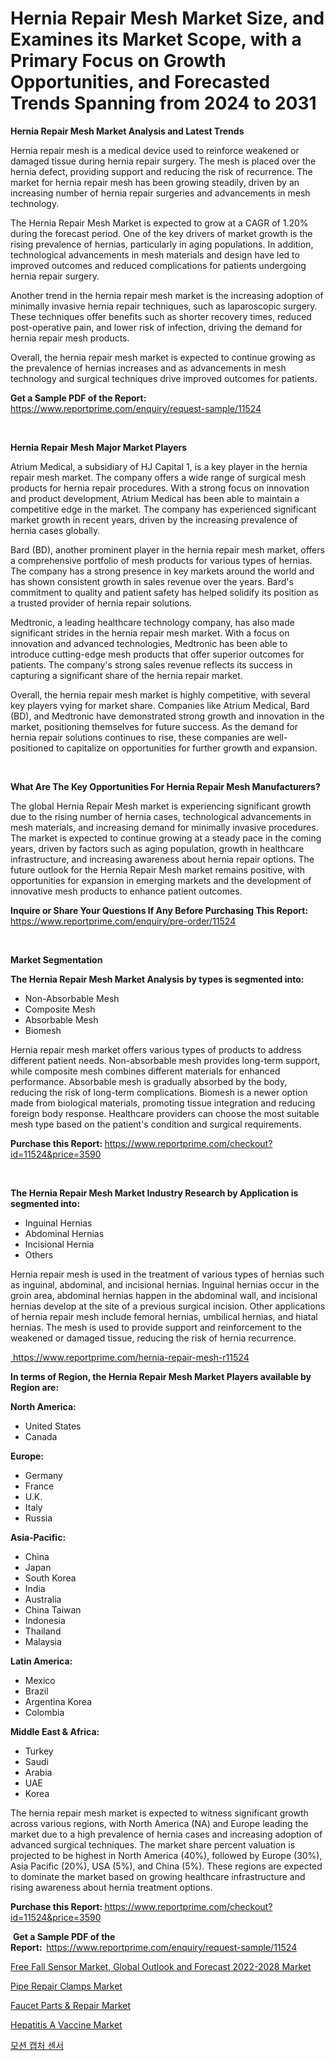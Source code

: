 <p><h1>Hernia Repair Mesh Market Size, and Examines its Market Scope, with a Primary Focus on Growth Opportunities, and Forecasted Trends Spanning from 2024 to 2031</h1></p><p><strong>Hernia Repair Mesh Market Analysis and Latest Trends</strong></p>
<p><p>Hernia repair mesh is a medical device used to reinforce weakened or damaged tissue during hernia repair surgery. The mesh is placed over the hernia defect, providing support and reducing the risk of recurrence. The market for hernia repair mesh has been growing steadily, driven by an increasing number of hernia repair surgeries and advancements in mesh technology.</p><p>The Hernia Repair Mesh Market is expected to grow at a CAGR of 1.20% during the forecast period. One of the key drivers of market growth is the rising prevalence of hernias, particularly in aging populations. In addition, technological advancements in mesh materials and design have led to improved outcomes and reduced complications for patients undergoing hernia repair surgery.</p><p>Another trend in the hernia repair mesh market is the increasing adoption of minimally invasive hernia repair techniques, such as laparoscopic surgery. These techniques offer benefits such as shorter recovery times, reduced post-operative pain, and lower risk of infection, driving the demand for hernia repair mesh products.</p><p>Overall, the hernia repair mesh market is expected to continue growing as the prevalence of hernias increases and as advancements in mesh technology and surgical techniques drive improved outcomes for patients.</p></p>
<p><strong>Get a Sample PDF of the Report:&nbsp;</strong> <a href="https://www.reportprime.com/enquiry/request-sample/11524">https://www.reportprime.com/enquiry/request-sample/11524</a></p>
<p>&nbsp;</p>
<p><strong>Hernia Repair Mesh Major Market Players</strong></p>
<p><p>Atrium Medical, a subsidiary of HJ Capital 1, is a key player in the hernia repair mesh market. The company offers a wide range of surgical mesh products for hernia repair procedures. With a strong focus on innovation and product development, Atrium Medical has been able to maintain a competitive edge in the market. The company has experienced significant market growth in recent years, driven by the increasing prevalence of hernia cases globally.</p><p>Bard (BD), another prominent player in the hernia repair mesh market, offers a comprehensive portfolio of mesh products for various types of hernias. The company has a strong presence in key markets around the world and has shown consistent growth in sales revenue over the years. Bard's commitment to quality and patient safety has helped solidify its position as a trusted provider of hernia repair solutions.</p><p>Medtronic, a leading healthcare technology company, has also made significant strides in the hernia repair mesh market. With a focus on innovation and advanced technologies, Medtronic has been able to introduce cutting-edge mesh products that offer superior outcomes for patients. The company's strong sales revenue reflects its success in capturing a significant share of the hernia repair market.</p><p>Overall, the hernia repair mesh market is highly competitive, with several key players vying for market share. Companies like Atrium Medical, Bard (BD), and Medtronic have demonstrated strong growth and innovation in the market, positioning themselves for future success. As the demand for hernia repair solutions continues to rise, these companies are well-positioned to capitalize on opportunities for further growth and expansion.</p></p>
<p>&nbsp;</p>
<p><strong>What Are The Key Opportunities For Hernia Repair Mesh Manufacturers?</strong></p>
<p><p>The global Hernia Repair Mesh market is experiencing significant growth due to the rising number of hernia cases, technological advancements in mesh materials, and increasing demand for minimally invasive procedures. The market is expected to continue growing at a steady pace in the coming years, driven by factors such as aging population, growth in healthcare infrastructure, and increasing awareness about hernia repair options. The future outlook for the Hernia Repair Mesh market remains positive, with opportunities for expansion in emerging markets and the development of innovative mesh products to enhance patient outcomes.</p></p>
<p><strong>Inquire or Share Your Questions If Any Before Purchasing This Report:</strong> <a href="https://www.reportprime.com/enquiry/pre-order/11524">https://www.reportprime.com/enquiry/pre-order/11524</a></p>
<p>&nbsp;</p>
<p><strong>Market Segmentation</strong></p>
<p><strong>The Hernia Repair Mesh Market Analysis by types is segmented into:</strong></p>
<p><ul><li>Non-Absorbable Mesh</li><li>Composite Mesh</li><li>Absorbable Mesh</li><li>Biomesh</li></ul></p>
<p><p>Hernia repair mesh market offers various types of products to address different patient needs. Non-absorbable mesh provides long-term support, while composite mesh combines different materials for enhanced performance. Absorbable mesh is gradually absorbed by the body, reducing the risk of long-term complications. Biomesh is a newer option made from biological materials, promoting tissue integration and reducing foreign body response. Healthcare providers can choose the most suitable mesh type based on the patient's condition and surgical requirements.</p></p>
<p><strong>Purchase this Report:&nbsp;</strong><a href="https://www.reportprime.com/checkout?id=11524&price=3590">https://www.reportprime.com/checkout?id=11524&price=3590</a></p>
<p>&nbsp;</p>
<p><strong>The Hernia Repair Mesh Market Industry Research by Application is segmented into:</strong></p>
<p><ul><li>Inguinal Hernias</li><li>Abdominal Hernias</li><li>Incisional Hernia</li><li>Others</li></ul></p>
<p><p>Hernia repair mesh is used in the treatment of various types of hernias such as inguinal, abdominal, and incisional hernias. Inguinal hernias occur in the groin area, abdominal hernias happen in the abdominal wall, and incisional hernias develop at the site of a previous surgical incision. Other applications of hernia repair mesh include femoral hernias, umbilical hernias, and hiatal hernias. The mesh is used to provide support and reinforcement to the weakened or damaged tissue, reducing the risk of hernia recurrence.</p></p>
<p><a href="https://www.reportprime.com/hernia-repair-mesh-r11524">&nbsp;https://www.reportprime.com/hernia-repair-mesh-r11524</a></p>
<p><strong>In terms of Region, the Hernia Repair Mesh Market Players available by Region are:</strong></p>
<p>
    <p> <strong> North America: </strong>
        <ul>
            <li>United States</li>
            <li>Canada</li>
        </ul>
        </p> 
    <p> <strong> Europe: </strong>
        <ul>
            <li>Germany</li>
            <li>France</li>
            <li>U.K.</li>
            <li>Italy</li>
            <li>Russia</li>
        </ul>
        </p> 
    <p> <strong> Asia-Pacific: </strong>
        <ul>
            <li>China</li>
            <li>Japan</li>
            <li>South Korea</li>
            <li>India</li>
            <li>Australia</li>
            <li>China Taiwan</li>
            <li>Indonesia</li>
            <li>Thailand</li>
            <li>Malaysia</li>
        </ul>
        </p> 
    <p> <strong> Latin America: </strong>
        <ul>
            <li>Mexico</li>
            <li>Brazil</li>
            <li>Argentina Korea</li>
            <li>Colombia</li>
        </ul>
        </p> 
    <p> <strong> Middle East & Africa: </strong>
        <ul>
            <li>Turkey</li>
            <li>Saudi</li>
            <li>Arabia</li>
            <li>UAE</li>
            <li>Korea</li>
        </ul>
    </p>
    </p>
<p><p>The hernia repair mesh market is expected to witness significant growth across various regions, with North America (NA) and Europe leading the market due to a high prevalence of hernia cases and increasing adoption of advanced surgical techniques. The market share percent valuation is projected to be highest in North America (40%), followed by Europe (30%), Asia Pacific (20%), USA (5%), and China (5%). These regions are expected to dominate the market based on growing healthcare infrastructure and rising awareness about hernia treatment options.</p></p>
<p><strong>Purchase this Report: </strong><a href="https://www.reportprime.com/checkout?id=11524&price=3590">https://www.reportprime.com/checkout?id=11524&price=3590</a></p>
<p>&nbsp;<strong>Get a Sample PDF of the Report:&nbsp;&nbsp;</strong><a href="https://www.reportprime.com/enquiry/request-sample/11524">https://www.reportprime.com/enquiry/request-sample/11524</a></p>
<p><strong></strong></p>
<p><p><a href="https://issuu.com/reportprime-2/docs/free-fall-sensor-market-global-outl_c89dac381c9d55">Free Fall Sensor Market, Global Outlook and Forecast 2022-2028 Market</a></p><p><a href="https://medium.com/@tyhd5df/pipe-repair-clamps-market-trends-focusing-on-pipe-repair-clamps-market-insight-and-forecast-20bd49444df0">Pipe Repair Clamps Market</a></p><p><a href="https://medium.com/@tyhd5df/faucet-parts-repair-market-global-market-insights-and-sales-trends-2024-to-2031-ad206bc00930">Faucet Parts & Repair Market</a></p><p><a href="https://github.com/provorikovar/Market-Research-Report-List-6/blob/main/hepatitis-a-vaccine-market.md">Hepatitis A Vaccine Market</a></p><p><a href="https://medium.com/@ejuynpri79/%EB%AA%A8%EC%85%98-%EC%BA%A1%EC%B2%98-%EC%84%BC%EC%84%9C-%EC%8B%9C%EC%9E%A5-%EA%B7%9C%EB%AA%A8-%EC%84%B1%EC%9E%A5-%EB%B0%8F-%EC%8B%9C%EC%9E%A5-%EC%84%B8%EB%B6%84%ED%99%94-%EB%B0%8F-%EC%A7%80%EC%97%AD-%ED%86%B5%EC%B0%B0%EA%B3%BC-2031%EB%85%84%EA%B9%8C%EC%A7%80%EC%9D%98-%EC%98%88%EC%B8%A1%EC%97%90-%EB%8C%80%ED%95%9C-%EC%82%B0%EC%97%85-%EB%B6%84%EC%84%9D-337575807654">모션 캡처 센서</a></p></p>